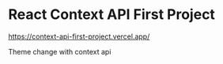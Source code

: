 # React Context API First Project

https://context-api-first-project.vercel.app/

Theme change with context api
